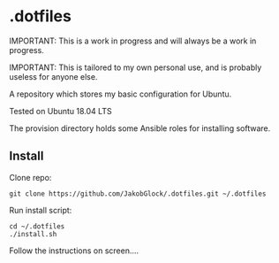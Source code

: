 # .dotfiles

IMPORTANT: This is a work in progress and will always be a work in progress.
 
IMPORTANT: This is tailored to my own personal use, and is probably useless for anyone else.

A repository which stores my basic configuration for Ubuntu.

Tested on Ubuntu 18.04 LTS

The provision directory holds some Ansible roles for installing software.

## Install

Clone repo:

`git clone https://github.com/JakobGlock/.dotfiles.git ~/.dotfiles`

Run install script:

```
cd ~/.dotfiles
./install.sh
```

Follow the instructions on screen....
